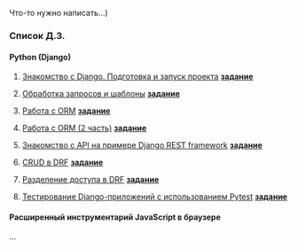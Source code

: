 Что-то нужно написать...)


### Список Д.З.

#### Python (Django) #

1. [Знакомство с Django. Подготовка и запуск проекта](https://github.com/yung78/Hw1_django)
   [__задание__](https://github.com/netology-code/dj-homeworks/tree/video/1.1-first-project)
   
2. [Обработка запросов и шаблоны](https://github.com/yung78/Hw2_django.git)
   [__задание__](https://github.com/netology-code/dj-homeworks/tree/video/1.2-requests-templates)

3. [Работа с ORM](https://github.com/yung78/Hw3_django.git)
   [__задание__](https://github.com/netology-code/dj-homeworks/tree/video/2.1-databases)

4. [Работа с ORM (2 часть)](https://github.com/yung78/Hw4_django.git)
   [__задание__](https://github.com/netology-code/dj-homeworks/tree/video/2.2-databases-2)

5. [Знакомство с API на примере Django REST framework](https://github.com/yung78/Hw5_django.git)
   [__задание__](https://github.com/netology-code/dj-homeworks/tree/video/3.1-drf-intro)

6. [CRUD в DRF](https://github.com/yung78/Hw6_django.git)
   [__задание__](https://github.com/netology-code/dj-homeworks/tree/video/3.2-crud)

7. [Разделение доступа в DRF](https://github.com/yung78/Hw7_django.git)
   [__задание__](https://github.com/netology-code/dj-homeworks/tree/video/3.3-permissions)

8. [Тестирование Django-приложений с использованием Pytest](https://github.com/yung78/Hw8_django.git)
   [__задание__](https://github.com/netology-code/dj-homeworks/tree/video/3.4-django-testing)


#### Расширенный инструментарий JavaScript в браузере #
...












